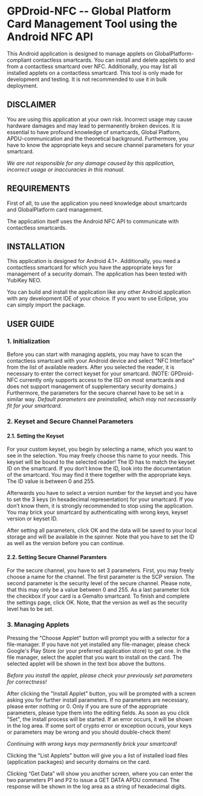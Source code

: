 ﻿# GPDroid-NFC -- Global Platform Card Management Tool using the Android NFC API

This Android application is designed to manage applets on GlobalPlatform-compliant
contactless smartcards. You can install and delete applets to and from a contactless
smartcard over NFC. Additionally, you may list all installed applets on a contactless
smartcard. This tool is only made for development and testing. It is not recommended
to use it in bulk deployment.



## DISCLAIMER

You are using this application at your own risk. Incorrect usage may cause hardware
damages and may lead to permanently broken devices. It is essential to have profound
knowledge of smartcards, Global Platform, APDU-communication and the theoretical
background. Furthermore, you have to know the appropriate keys and secure channel
parameters for your smartcard.

*We are not responsible for any damage caused by this application, incorrect usage
or inaccuracies in this manual.*



## REQUIREMENTS

First of all, to use the application you need knowledge about smartcards and
GlobalPlatform card management.

The application itself uses the Android NFC API to communicate with contactless
smartcards.



## INSTALLATION

This application is designed for Android 4.1+. Additionally, you need a contactless
smartcard for which you have the appropriate keys for management of a security domain.
The application has been tested with YubiKey NEO.

You can build and install the application like any other Android application with
any development IDE of your choice. If you want to use Eclipse, you can simply import
the package.



## USER GUIDE


### 1. Initialization

Before you can start with managing applets, you may have to scan the contactless
smartcard with your Android device and select "NFC Interface" from the list of
available readers. After you selected the reader, it is necessary to enter the
correct keyset for your smartcard. (NOTE: GPDroid-NFC currently only supports
access to the ISD on most smartcards and does not support management of
supplementary security domains.) Furthermore, the parameters for the secure channel
have to be set in a similar way. *Default parameters are preinstalled, which may not
necessarily fit for your smartcard.*


### 2. Keyset and Secure Channel Parameters


#### 2.1. Setting the Keyset

For your custom keyset, you begin by selecting a name, which you want to see in the
selection. You may freely choose this name to your needs. This keyset will be bound
to the selected reader! The ID has to match the keyset ID on the smartcard. If you
don’t know the ID, look into the documentation of the smartcard. You may find it
there together with the appropriate keys. The ID value is between 0 and 255.

Afterwards you have to select a version number for the keyset and you have to set
the 3 keys (in hexadecimal representation) for your smartcard. If you don’t know
them, it is strongly recommended to stop using the application. You may brick your
smartcard by authenticating with wrong keys, keyset version or keyset ID.

After setting all parameters, click OK and the data will be saved to your local
storage and will be available in the spinner. Note that you have to set the ID as
well as the version before you can continue.


#### 2.2. Setting Secure Channel Paramters

For the secure channel, you have to set 3 parameters. First, you may freely choose
a name for the channel. The first parameter is the SCP version. The second parameter
is the security level of the secure channel. Please note, that this may only be a
value between 0 and 255. As a last parameter tick the checkbox if your card is a
Gemalto smartcard. To finish and complete the settings page, click OK. Note, that
the version as well as the security level has to be set.


### 3. Managing Applets

Pressing the "Choose Applet" button will prompt you with a selector for a
file-manager. If you have not yet installed any file-manager, please check Google's
Play Store (or your preferred application store) to get one. In the file manager,
select the applet that you want to install on the card. The selected applet will be
shown in the text box above the buttons.

*Before you install the applet, please check your previously set parameters for
correctness!*

After clicking the "Install Applet" button, you will be prompted with a screen
asking you for further install parameters. If no parameters are necessary, please
enter nothing or 0. Only if you are sure of the appropriate parameters, please type
them into the editing fields. As soon as you click "Set", the install process will
be started. If an error occurs, it will be shown in the log area. If some sort of
crypto error or exception occurs, your keys or parameters may be wrong and you
should double-check them!

*Continuing with wrong keys may permanently brick your smartcard!*

Clicking the "List Applets" button will give you a list of installed load files
(application packages) and security domains on the card.

Clicking “Get Data” will show you another screen, where you can enter the two
parameters P1 and P2 to issue a GET DATA APDU command. The response will be
shown in the log area as a string of hexadecimal digits.
